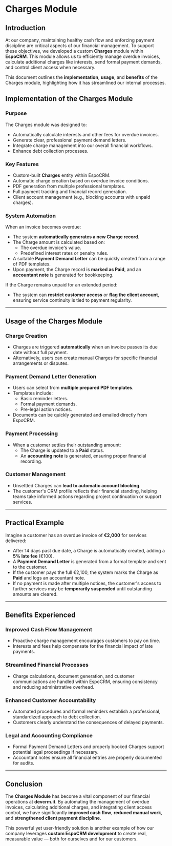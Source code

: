 # Charges Module

## Introduction

At our company, maintaining healthy cash flow and enforcing payment discipline are critical aspects of our financial management.
To support these objectives, we developed a custom **Charges** module within **EspoCRM**.
This module allows us to efficiently manage overdue invoices, calculate additional charges like interests, send formal payment demands, and control client access when necessary.

This document outlines the **implementation**, **usage**, and **benefits** of the Charges module, highlighting how it has streamlined our internal processes.

## Implementation of the Charges Module

### Purpose

The Charges module was designed to:

- Automatically calculate interests and other fees for overdue invoices.
- Generate clear, professional payment demand letters.
- Integrate charge management into our overall financial workflows.
- Enhance debt collection processes.

### Key Features

- Custom-built **Charges** entity within EspoCRM.
- Automatic charge creation based on overdue invoice conditions.
- PDF generation from multiple professional templates.
- Full payment tracking and financial record generation.
- Client account management (e.g., blocking accounts with unpaid charges).

### System Automation

When an invoice becomes overdue:

- The system **automatically generates a new Charge record**.
- The Charge amount is calculated based on:
  - The overdue invoice's value.
  - Predefined interest rates or penalty rules.
- A suitable **Payment Demand Letter** can be quickly created from a range of PDF templates.
- Upon payment, the Charge record is **marked as Paid**, and an **accountant note** is generated for bookkeeping.

If the Charge remains unpaid for an extended period:

- The system can **restrict customer access** or **flag the client account**, ensuring service continuity is tied to payment regularity.

---

## Usage of the Charges Module

### Charge Creation

- Charges are triggered **automatically** when an invoice passes its due date without full payment.
- Alternatively, users can create manual Charges for specific financial arrangements or disputes.

### Payment Demand Letter Generation

- Users can select from **multiple prepared PDF templates**.
- Templates include:
  - Basic reminder letters.
  - Formal payment demands.
  - Pre-legal action notices.
- Documents can be quickly generated and emailed directly from EspoCRM.

### Payment Processing

- When a customer settles their outstanding amount:
  - The Charge is updated to a **Paid** status.
  - An **accounting note** is generated, ensuring proper financial recording.

### Customer Management

- Unsettled Charges can **lead to automatic account blocking**.
- The customer's CRM profile reflects their financial standing, helping teams take informed actions regarding project continuation or support services.

---

## Practical Example

Imagine a customer has an overdue invoice of **€2,000** for services delivered:

- After 14 days past due date, a Charge is automatically created, adding a **5% late fee** (€100).
- A **Payment Demand Letter** is generated from a formal template and sent to the customer.
- If the customer pays the full €2,100, the system marks the Charge as **Paid** and logs an accountant note.
- If no payment is made after multiple notices, the customer's access to further services may be **temporarily suspended** until outstanding amounts are cleared.

---

## Benefits Experienced

### Improved Cash Flow Management

- Proactive charge management encourages customers to pay on time.
- Interests and fees help compensate for the financial impact of late payments.

### Streamlined Financial Processes

- Charge calculations, document generation, and customer communications are handled within EspoCRM, ensuring consistency and reducing administrative overhead.

### Enhanced Customer Accountability

- Automated procedures and formal reminders establish a professional, standardized approach to debt collection.
- Customers clearly understand the consequences of delayed payments.

### Legal and Accounting Compliance

- Formal Payment Demand Letters and properly booked Charges support potential legal proceedings if necessary.
- Accountant notes ensure all financial entries are properly documented for audits.

---

## Conclusion

The **Charges Module** has become a vital component of our financial operations at **devcrm.it**.
By automating the management of overdue invoices, calculating additional charges, and integrating client access control, we have significantly **improved cash flow**, **reduced manual work**, and **strengthened client payment discipline**.

This powerful yet user-friendly solution is another example of how our company leverages **custom EspoCRM development** to create real, measurable value — both for ourselves and for our customers.
